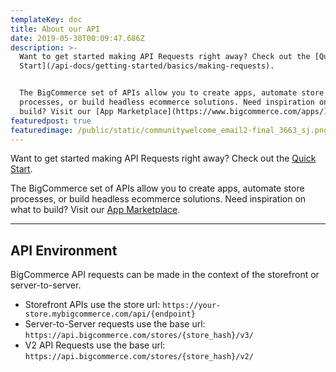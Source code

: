 ```yaml
---
templateKey: doc
title: About our API
date: 2019-05-30T00:09:47.686Z
description: >-
  Want to get started making API Requests right away? Check out the [Quick
  Start](/api-docs/getting-started/basics/making-requests).


  The BigCommerce set of APIs allow you to create apps, automate store
  processes, or build headless ecommerce solutions. Need inspiration on what to
  build? Visit our [App Marketplace](https://www.bigcommerce.com/apps/). 
featuredpost: true
featuredimage: /public/static/communitywelcome_email2-final_3663_sj.png
---
```

Want to get started making API Requests right away? Check out the [Quick Start](/api-docs/getting-started/basics/making-requests).

The BigCommerce set of APIs allow you to create apps, automate store processes, or build headless ecommerce solutions. Need inspiration on what to build? Visit our [App Marketplace](https://www.bigcommerce.com/apps/). 

---

## API Environment 

BigCommerce API requests can be made in the context of the storefront or server-to-server.  

* Storefront APIs use the store url: `https://your-store.mybigcommerce.com/api/{endpoint}`
* Server-to-Server requests use the base url:  `https://api.bigcommerce.com/stores/{store_hash}/v3/`
* V2 API Requests use the base url: `https://api.bigcommerce.com/stores/{store_hash}/v2/`
